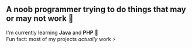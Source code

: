 ## A noob programmer trying to do things that may or may not work 🔭
I'm currently learning **Java** and **PHP** 🤔  
Fun fact: most of my projects _actually_ work ⚡
